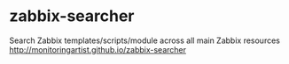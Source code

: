 # zabbix-searcher
Search Zabbix templates/scripts/module across all main Zabbix resources http://monitoringartist.github.io/zabbix-searcher
